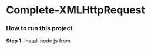 # Complete-XMLHttpRequest
<h3>How to run this project</h3>
<strong>Step 1:</strong> Install node js from <a href="https://nodejs.org/en/download/>https://nodejs.org/en/download/</a>
<br>
<strong>Step 2:</strong> pull or download this project.
<br>
<strong>Step 3:</strong> Enter the project directory
<br>
<strong>Step 4:</strong> Open Terminal and install json server.
<code>npm install -g json-server</code>
<br>
<strong>Step 5:</strong> Now run json server from project directory with this command
<code>json-server --watch db.json</code>
<br>
<strong>Step 6:</strong> Finally index.html with google chrome
